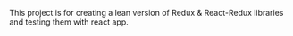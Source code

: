 This project is for creating a lean version of Redux & React-Redux libraries and testing them with react app. 